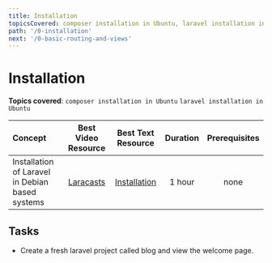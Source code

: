 ```yaml
---
title: Installation
topicsCovered: composer installation in Ubuntu, laravel installation in Ubuntu
path: '/0-installation'
next: '/0-basic-routing-and-views'
---
```

# Installation

**Topics covered**:
`composer installation in Ubuntu`
`laravel installation in Ubuntu`

Concept | Best Video Resource | Best Text Resource | Duration | Prerequisites
:-- | :--: | :--: | :--: | :--:
Installation of Laravel in Debian based systems | [Laracasts](https://laracasts.com/series/laravel-from-scratch-2017/episodes/1) | [Installation](https://gist.github.com/pbteja1998/a735fad5d843a952c937f7b3ba8f058e) | 1 hour | none

## Tasks

- Create a fresh laravel project called blog and view the welcome page.
